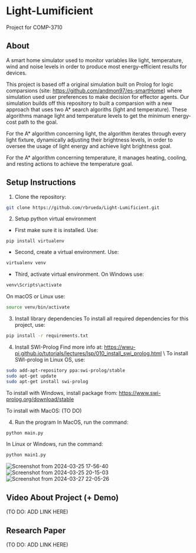 # Light-Lumificient
Project for COMP-3710 

## About
A smart home simulator used to monitor variables like light, temperature, wind and noise levels in order to produce most energy-efficient results for devices.

This project is based off a original simulation built on Prolog for logic comparsions (site: https://github.com/andmon97/es-smartHome) where simulation used user preferences to make decision for effector agents. Our simulation builds off this repository to built a comparsion with a new approach that uses two A* search algoriths (light and temperature). These algorithms manage light and temperature levels to get the minimum energy-cost path to the goal. 

For the A* algorithm concerning light, the algorithm iterates through every light fixture, dynamically adjusting their brightness levels, in order to oversee the usage of light energy and achieve light brightness goal.

For the A* algorithm concerning temperature, it manages heating, cooling, and resting actions to achieve the temperature goal.

## Setup Instructions
1. Clone the repository:
```bash
git clone https://github.com/rbrueda/Light-Lumificient.git
```
2. Setup python virtual environment
- First make sure it is installed. Use:
```
pip install virtualenv
```
- Second, create a virtual environment. Use:
```bash
virtualenv venv
```
- Third, activate virtual environment. 
On Windows use:
```powershell
venv\Scripts\activate
```
On macOS or Linux use:
```bash
source venv/bin/activate
```

3. Install library dependencies
To install all required dependencies for this project, use:
```bash
pip install -r requirements.txt
```

4. Install SWI-Prolog
Find more info at: https://wwu-pi.github.io/tutorials/lectures/lsp/010_install_swi_prolog.html \\
To install SWI-prolog in Linux OS, use:
```bash
sudo add-apt-repository ppa:swi-prolog/stable
sudo apt-get update
sudo apt-get install swi-prolog
```

To install with Windows, install package from:
https://www.swi-prolog.org/download/stable

To install with MacOS:
(TO DO)


4. Run the program
In MacOS, run the command:
```zsh
python main.py
```

In Linux or Windows, run the command:
```bash
python main1.py
```


![Screenshot from 2024-03-25 17-56-40](https://github.com/rbrueda/Light-Lumificient/assets/93105329/e9804a7a-8a21-40a1-899d-2668b6418c2b)
![Screenshot from 2024-03-25 20-15-03](https://github.com/rbrueda/Light-Lumificient/assets/93105329/28eeb301-30fb-49ef-921a-07653a0f25b3)
![Screenshot from 2024-03-27 22-05-26](https://github.com/rbrueda/Light-Lumificient/assets/93105329/c2543865-62fc-4849-afbd-58146a945463)



## Video About Project (+ Demo)
(TO DO: ADD LINK HERE)

## Research Paper
(TO DO: ADD LINK HERE)
